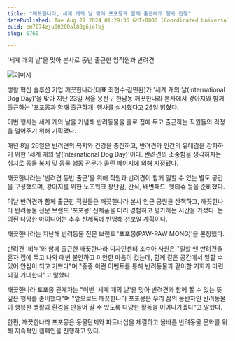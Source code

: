 ```yaml
---
title: "깨끗한나라, 세계 개의 날 맞아 포포몽과 함깨 출근하개 행사 진행"
datePublished: Tue Aug 27 2024 01:29:36 GMT+0000 (Coordinated Universal Time)
cuid: cm7074zju00200al88g6jelbj
slug: 6760

---
```



'세계 개의 날'을 맞아 본사로 동반 출근한 임직원과 반려견

![이미지](https://cdn.hashnode.com/res/hashnode/image/upload/v1739261074831/6bd2ba7b-cf2d-480c-bf9f-e4077fde934c.jpeg)

생활 혁신 솔루션 기업 깨끗한나라(대표 최현수·김민환)가 '세계 개의 날(International Dog Day)'을 맞아 지난 23일 서울 용산구 한남동 깨끗한나라 본사에서 강아지와 함께 출근하는 '포포몽과 함깨 출근하개' 행사를 실시했다고 26일 밝혔다.

이번 행사는 세계 개의 날을 기념해 반려동물을 홀로 집에 두고 출근하는 직원들의 걱정을 덜어주기 위해 기획됐다.

매년 8월 26일은 반려견의 복지와 건강을 증진하고, 반려견과 인간의 유대감을 강화하기 위한 '세계 개의 날(International Dog Day)'이다. 반려견의 소중함을 생각하자는 취지로 동물 복지 및 동물 행동 전문가 콜린 페이지에 의해 지정됐다.

깨끗한나라는 '반려견 동반 출근'을 위해 직원과 반려견이 함께 일할 수 있는 별도 공간을 구성했으며, 강아지를 위한 노즈워크 장난감, 간식, 배변패드, 펫티슈 등을 준비했다.

이날 반려견과 함께 출근한 직원들은 깨끗한나라 본사 인근 공원을 산책하고, 깨끗한나라 반려동물 전문 브랜드 '포포몽' 신제품을 미리 경험하고 평가하는 시간을 가졌다. 논의된 다양한 아이디어는 추후 신제품에 반영해 선보일 계획이다.

깨끗한나라는 지난해 반려동물 전문 브랜드 '포포몽(PAW-PAW MONG)'을 론칭했다.

반려견 '비누'와 함께 출근한 깨끗한나라 디자인센터 조수아 사원은 "일할 땐 반려견을 혼자 집에 두고 나와 매번 불안하고 미안한 마음이 컸는데, 함께 같은 공간에서 일할 수 있어 안심이 되고 기쁘다"며 "종종 이런 이벤트를 통해 반려동물과 같이할 기회가 마련되길 기대한다"고 말했다.

깨끗한나라 포포몽 관계자는 "이번 '세계 개의 날'을 맞아 반려견과 함께 할 수 있는 뜻깊은 행사를 준비했다"며 "앞으로도 깨끗한나라 포포몽은 우리 삶의 동반자인 반려동물이 행복한 생활과 환경을 만들어 갈 수 있도록 다양한 활동을 이어나가겠다"고 말했다.

한편, 깨끗한나라 포포몽은 동물단체와 파트너십을 체결하고 올바른 반려동물 문화를 위해 지속적인 캠페인을 진행하고 있다.